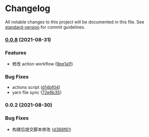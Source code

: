 # Changelog

All notable changes to this project will be documented in this file. See [standard-version](https://github.com/conventional-changelog/standard-version) for commit guidelines.

### [0.0.8](https://github.com/lark-org/eslint-config-lark/compare/v0.0.6...v0.0.8) (2021-08-31)

### Features

- 修改 action workflow ([9ee1a1f](https://github.com/lark-org/eslint-config-lark/commit/9ee1a1f7d1455ae1e10498049139dce2c4f5e011))

### Bug Fixes

- actions script ([d14bf04](https://github.com/lark-org/eslint-config-lark/commit/d14bf04359c42a8b8b40db5d377890a2012535c6))
- yarn file sync ([72e6b35](https://github.com/lark-org/eslint-config-lark/commit/72e6b359d348e859bce0c0e7181ce65ea0da920b))

### 0.0.2 (2021-08-30)

### Bug Fixes

- 构建后提交脚本修改 ([d388f61](https://github.com/lark-org/eslint-config-lark/commit/d388f61fffd384f03a5508cbd326359427e92530))
